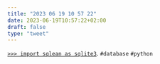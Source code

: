 ```yaml
---
title: "2023 06 19 10 57 22"
date: 2023-06-19T10:57:22+02:00
draft: false
type: "tweet"
---
```


[`>>> import sqlean as sqlite3`](https://antonz.org/sqlean-py/). `#database` `#python`
